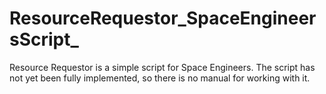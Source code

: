 # ResourceRequestor_SpaceEngineersScript_
Resource Requestor is a simple script for Space Engineers. The script has not yet been fully implemented, so there is no manual for working with it.
